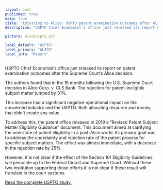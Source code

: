 ```yaml
---
layout: post
published: true
main: true
title: "Adjusting to Alice: USPTO patent examination outcomes after Alice Corp. v. CLS Bank International"
description: "USPTO Chief Economist’s office just released its report on patent examination outcomes after the Supreme Court’s Alice decision."

picture: aliceuspto.gif

label_default: "USPTO"
label_primary: "ALICE"
label_info: "Report"
---
```

<!-- Main Container -->

USPTO Chief Economist’s office just released its report on patent examination outcomes after the Supreme Court’s Alice decision. 

The authors found that in the 18 months following the U.S. Supreme Court decision in Alice Corp. v. CLS Bank.
The rejection for patent-ineligible subject matter jumped by 31%.

This increase had a significant negative operational impact on the concerned industry and the USPTO.
Both allocating resource and money that didn’t create any value.

To address this, the patent office released in 2019 a “Revised Patent Subject Matter Eligibility Guidance” document.
This document aimed at clarifying the new state of patent eligibility in a post-Alice world.
Its primary goal was to address the uncertainty and rejection rate of the patent process for specific subject matters.
The effect was almost immediate, with a decrease in the rejection rate by 25%.

However, it is not clear if the effect of the Section 101 Eligibility Guidelines will percolate up to the Federal Circuit and Supreme Court.
Without these two institution supporting those efforts it is not clear if these result will translate in the court systems.

[Read the complete USPTO study.](https://www.uspto.gov/sites/default/files/documents/OCE-DH_AdjustingtoAlice.pdf)  


<!--End Main Container -->
